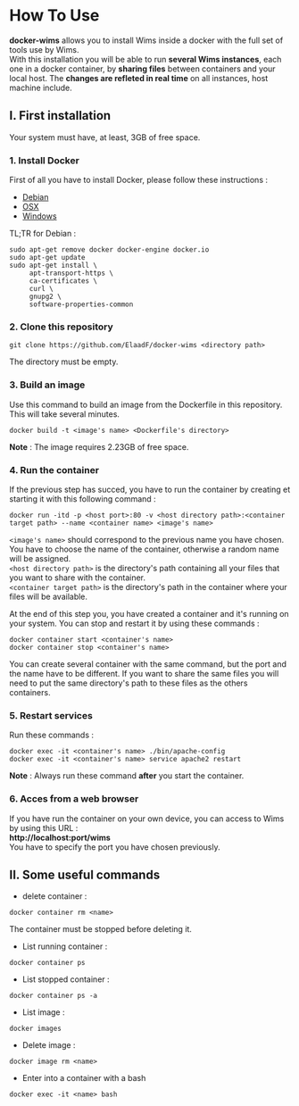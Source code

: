 # How To Use
**docker-wims** allows you to install Wims inside a docker with the full set of tools use by Wims.   
With this installation you will be able to run **several Wims instances**, each one in a docker container, by **sharing files**
between containers and your local host. The **changes are refleted in real time** on all instances, host machine include.

## I. First installation
Your system must have, at least, 3GB of free space.

### 1. Install Docker
First of all you have to install Docker, please follow these instructions : 
+ [Debian](https://docs.docker.com/install/linux/docker-ce/debian/#uninstall-old-versions)
+ [OSX](https://docs.docker.com/docker-for-mac/install/)
+ [Windows](https://docs.docker.com/docker-for-windows/install/)

TL;TR for Debian :
```console
sudo apt-get remove docker docker-engine docker.io
sudo apt-get update
sudo apt-get install \
     apt-transport-https \
     ca-certificates \
     curl \
     gnupg2 \
     software-properties-common
 ```

### 2. Clone this repository
```console
git clone https://github.com/ElaadF/docker-wims <directory path>
```   
The directory must be empty.

### 3. Build an image
Use this command to build an image from the Dockerfile in this repository. This will take several minutes.   
```console
docker build -t <image's name> <Dockerfile's directory>
```   

__Note__ : The image requires 2.23GB of free space.
### 4. Run the container
If the previous step has succed, you have to run the container by creating et starting it with this following command :   
```console
docker run -itd -p <host port>:80 -v <host directory path>:<container target path> --name <container name> <image's name>
```   

```<image's name>``` should correspond to the previous name you have chosen.   
You have to choose the name of the container, otherwise a random name will be assigned.   
```<host directory path>``` is the directory's path containing all your files that you want to share with the container.   
```<container target path>``` is the directory's path in the container where your files will be available.    

At the end of this step you, you have created a container and it's running on your system. You can stop and restart it by using these commands :   
```console
docker container start <container's name>
docker container stop <container's name>
```   
You can create several container with the same command, but the port and the name have to be different. If you want to share the same files you will need to put the same directory's path to these files as the others containers.

### 5. Restart services
Run these commands :   
```console
docker exec -it <container's name> ./bin/apache-config
docker exec -it <container's name> service apache2 restart
```   

__Note__ : Always run these command **after** you start the container.

### 6. Acces from a web browser
If you have run the container on your own device, you can access to Wims by using this URL :   
**http://localhost:port/wims**   
You have to specify the port you have chosen previously.

## II. Some useful commands
+ delete container :
```console
docker container rm <name>
```
The container must be stopped before deleting it.

+ List running container :
```console
docker container ps 
```

+ List stopped container :
```console
docker container ps -a
```

+ List image :
```console
docker images
```

+ Delete image :
```console
docker image rm <name>
```
+ Enter into a container with a bash
```console
docker exec -it <name> bash
```


